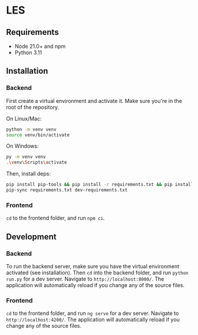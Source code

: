 # LES

## Requirements

- Node 21.0+ and npm
- Python 3.11

## Installation

### Backend

First create a virtual environment and activate it. Make sure you're in the root of the repository.

On Linux/Mac:
```sh
python -m venv venv
source venv/bin/activate
```

On Windows:
```sh
py -m venv venv
.\venv\Scripts\activate
```

Then, install deps:
```sh
pip install pip-tools && pip install -r requirements.txt && pip install -r requirements.dev.txt
pip-sync requirements.txt dev-requirements.txt
```

### Frontend

`cd` to the frontend folder, and run `npm ci`.

## Development

### Backend

To run the backend server, make sure you have the virtual environment activated (see installation).
Then `cd` into the backend folder, and run `python run.py` for a dev server. Navigate to `http://localhost:8000/`. The application will automatically reload if you change any of the source files.

### Frontend

`cd` to the frontend folder, and run `ng serve` for a dev server. Navigate to `http://localhost:4200/`. The application will automatically reload if you change any of the source files.
